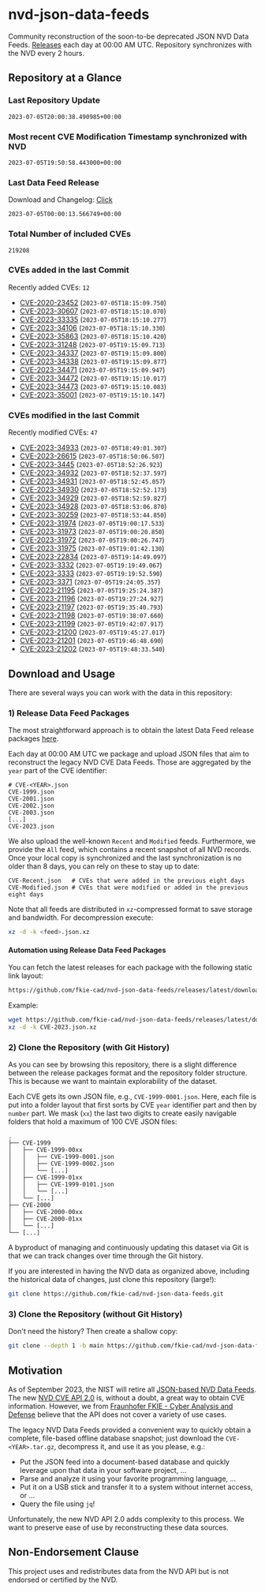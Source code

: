 # nvd-json-data-feeds

Community reconstruction of the soon-to-be deprecated JSON NVD Data Feeds. 
[Releases](https://github.com/fkie-cad/nvd-json-data-feeds/releases/latest) each day at 00:00 AM UTC.
Repository synchronizes with the NVD every 2 hours.

## Repository at a Glance

### Last Repository Update

```plain
2023-07-05T20:00:38.490985+00:00
```

### Most recent CVE Modification Timestamp synchronized with NVD

```plain
2023-07-05T19:50:58.443000+00:00
```

### Last Data Feed Release

Download and Changelog: [Click](https://github.com/fkie-cad/nvd-json-data-feeds/releases/latest)

```plain
2023-07-05T00:00:13.566749+00:00
```

### Total Number of included CVEs

```plain
219208
```

### CVEs added in the last Commit

Recently added CVEs: `12`

* [CVE-2020-23452](CVE-2020/CVE-2020-234xx/CVE-2020-23452.json) (`2023-07-05T18:15:09.750`)
* [CVE-2023-30607](CVE-2023/CVE-2023-306xx/CVE-2023-30607.json) (`2023-07-05T18:15:10.070`)
* [CVE-2023-33335](CVE-2023/CVE-2023-333xx/CVE-2023-33335.json) (`2023-07-05T18:15:10.277`)
* [CVE-2023-34106](CVE-2023/CVE-2023-341xx/CVE-2023-34106.json) (`2023-07-05T18:15:10.330`)
* [CVE-2023-35863](CVE-2023/CVE-2023-358xx/CVE-2023-35863.json) (`2023-07-05T18:15:10.420`)
* [CVE-2023-31248](CVE-2023/CVE-2023-312xx/CVE-2023-31248.json) (`2023-07-05T19:15:09.713`)
* [CVE-2023-34337](CVE-2023/CVE-2023-343xx/CVE-2023-34337.json) (`2023-07-05T19:15:09.800`)
* [CVE-2023-34338](CVE-2023/CVE-2023-343xx/CVE-2023-34338.json) (`2023-07-05T19:15:09.877`)
* [CVE-2023-34471](CVE-2023/CVE-2023-344xx/CVE-2023-34471.json) (`2023-07-05T19:15:09.947`)
* [CVE-2023-34472](CVE-2023/CVE-2023-344xx/CVE-2023-34472.json) (`2023-07-05T19:15:10.017`)
* [CVE-2023-34473](CVE-2023/CVE-2023-344xx/CVE-2023-34473.json) (`2023-07-05T19:15:10.083`)
* [CVE-2023-35001](CVE-2023/CVE-2023-350xx/CVE-2023-35001.json) (`2023-07-05T19:15:10.147`)


### CVEs modified in the last Commit

Recently modified CVEs: `47`

* [CVE-2023-34933](CVE-2023/CVE-2023-349xx/CVE-2023-34933.json) (`2023-07-05T18:49:01.307`)
* [CVE-2023-26615](CVE-2023/CVE-2023-266xx/CVE-2023-26615.json) (`2023-07-05T18:50:06.507`)
* [CVE-2023-3445](CVE-2023/CVE-2023-34xx/CVE-2023-3445.json) (`2023-07-05T18:52:26.923`)
* [CVE-2023-34932](CVE-2023/CVE-2023-349xx/CVE-2023-34932.json) (`2023-07-05T18:52:37.597`)
* [CVE-2023-34931](CVE-2023/CVE-2023-349xx/CVE-2023-34931.json) (`2023-07-05T18:52:45.057`)
* [CVE-2023-34930](CVE-2023/CVE-2023-349xx/CVE-2023-34930.json) (`2023-07-05T18:52:52.173`)
* [CVE-2023-34929](CVE-2023/CVE-2023-349xx/CVE-2023-34929.json) (`2023-07-05T18:52:59.827`)
* [CVE-2023-34928](CVE-2023/CVE-2023-349xx/CVE-2023-34928.json) (`2023-07-05T18:53:06.870`)
* [CVE-2023-30259](CVE-2023/CVE-2023-302xx/CVE-2023-30259.json) (`2023-07-05T18:53:44.850`)
* [CVE-2023-31974](CVE-2023/CVE-2023-319xx/CVE-2023-31974.json) (`2023-07-05T19:00:17.533`)
* [CVE-2023-31973](CVE-2023/CVE-2023-319xx/CVE-2023-31973.json) (`2023-07-05T19:00:20.850`)
* [CVE-2023-31972](CVE-2023/CVE-2023-319xx/CVE-2023-31972.json) (`2023-07-05T19:00:26.747`)
* [CVE-2023-31975](CVE-2023/CVE-2023-319xx/CVE-2023-31975.json) (`2023-07-05T19:01:42.130`)
* [CVE-2023-22834](CVE-2023/CVE-2023-228xx/CVE-2023-22834.json) (`2023-07-05T19:14:49.097`)
* [CVE-2023-3332](CVE-2023/CVE-2023-33xx/CVE-2023-3332.json) (`2023-07-05T19:19:49.067`)
* [CVE-2023-3333](CVE-2023/CVE-2023-33xx/CVE-2023-3333.json) (`2023-07-05T19:19:52.590`)
* [CVE-2023-3371](CVE-2023/CVE-2023-33xx/CVE-2023-3371.json) (`2023-07-05T19:24:05.357`)
* [CVE-2023-21195](CVE-2023/CVE-2023-211xx/CVE-2023-21195.json) (`2023-07-05T19:25:24.387`)
* [CVE-2023-21196](CVE-2023/CVE-2023-211xx/CVE-2023-21196.json) (`2023-07-05T19:27:24.927`)
* [CVE-2023-21197](CVE-2023/CVE-2023-211xx/CVE-2023-21197.json) (`2023-07-05T19:35:40.793`)
* [CVE-2023-21198](CVE-2023/CVE-2023-211xx/CVE-2023-21198.json) (`2023-07-05T19:38:07.660`)
* [CVE-2023-21199](CVE-2023/CVE-2023-211xx/CVE-2023-21199.json) (`2023-07-05T19:42:07.917`)
* [CVE-2023-21200](CVE-2023/CVE-2023-212xx/CVE-2023-21200.json) (`2023-07-05T19:45:27.017`)
* [CVE-2023-21201](CVE-2023/CVE-2023-212xx/CVE-2023-21201.json) (`2023-07-05T19:46:48.690`)
* [CVE-2023-21202](CVE-2023/CVE-2023-212xx/CVE-2023-21202.json) (`2023-07-05T19:48:33.540`)


## Download and Usage

There are several ways you can work with the data in this repository:

### 1) Release Data Feed Packages

The most straightforward approach is to obtain the latest Data Feed release packages [here](https://github.com/fkie-cad/nvd-json-data-feeds/releases/latest).

Each day at 00:00 AM UTC we package and upload JSON files that aim to reconstruct the legacy NVD CVE Data Feeds.
Those are aggregated by the `year` part of the CVE identifier:

```
# CVE-<YEAR>.json
CVE-1999.json
CVE-2001.json
CVE-2002.json
CVE-2003.json
[...]
CVE-2023.json
```

We also upload the well-known `Recent` and `Modified` feeds.
Furthermore, we provide the `All` feed, which contains a recent snapshot of all NVD records.
Once your local copy is synchronized and the last synchronization is no older than 8 days, you can rely on these to stay up to date:

```plain
CVE-Recent.json   # CVEs that were added in the previous eight days
CVE-Modified.json # CVEs that were modified or added in the previous eight days
```

Note that all feeds are distributed in `xz`-compressed format to save storage and bandwidth.
For decompression execute:

```sh
xz -d -k <feed>.json.xz
```


#### Automation using Release Data Feed Packages

You can fetch the latest releases for each package with the following static link layout:

```sh
https://github.com/fkie-cad/nvd-json-data-feeds/releases/latest/download/CVE-<YEAR>.json.xz
```

Example:

```sh
wget https://github.com/fkie-cad/nvd-json-data-feeds/releases/latest/download/CVE-2023.json.xz
xz -d -k CVE-2023.json.xz
```

### 2) Clone the Repository (with Git History)

As you can see by browsing this repository, there is a slight difference between the release packages format and the repository folder structure.
This is because we want to maintain explorability of the dataset.

Each CVE gets its own JSON file, e.g., `CVE-1999-0001.json`.
Here, each file is put into a folder layout that first sorts by CVE `year` identifier part and then by `number` part.
We mask (`xx`) the last two digits to create easily navigable folders that hold a maximum of 100 CVE JSON files:

```plain
.
├── CVE-1999
│   ├── CVE-1999-00xx
│   │   ├── CVE-1999-0001.json
│   │   ├── CVE-1999-0002.json
│   │   └── [...]
│   ├── CVE-1999-01xx
│   │   ├── CVE-1999-0101.json
│   │   └── [...]
│   └── [...]
├── CVE-2000
│   ├── CVE-2000-00xx
│   ├── CVE-2000-01xx
│   └── [...]
└── [...]
```

A byproduct of managing and continuously updating this dataset via Git is that we can track changes over time through the Git history.

If you are interested in having the NVD data as organized above, including the historical data of changes, just clone this repository (large!):

```sh
git clone https://github.com/fkie-cad/nvd-json-data-feeds.git
```

### 3) Clone the Repository (without Git History)

Don't need the history? Then create a shallow copy:

```sh
git clone --depth 1 -b main https://github.com/fkie-cad/nvd-json-data-feeds.git
```

## Motivation

As of September 2023, the NIST will retire all [JSON-based NVD Data Feeds](https://nvd.nist.gov/vuln/data-feeds#divRetirementBanner-1).
The new [NVD CVE API 2.0](https://nvd.nist.gov/developers/vulnerabilities) is, without a doubt, a great way to obtain CVE information.
However, we from [Fraunhofer FKIE - Cyber Analysis and Defense](https://www.fkie.fraunhofer.de/en/departments/cad.html) believe that the API does not cover a variety of use cases.

The legacy NVD Data Feeds provided a convenient way to quickly obtain a complete, file-based offline database snapshot; just download the `CVE-<YEAR>.tar.gz`, decompress it, and use it as you please, e.g.:

* Put the JSON feed into a document-based database and quickly leverage upon that data in your software project, ...
* Parse and analyze it using your favorite programming language, ...
* Put it on a USB stick and transfer it to a system without internet access, or ...
* Query the file using `jq`!

Unfortunately, the new NVD API 2.0 adds complexity to this process.
We want to preserve ease of use by reconstructing these data sources.

## Non-Endorsement Clause

This project uses and redistributes data from the NVD API but is not endorsed or certified by the NVD.
